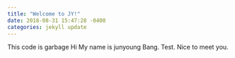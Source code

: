 ```yaml
---
title: "Welcome to JY!"
date: 2018-08-31 15:47:28 -0400
categories: jekyll update
---
```


This code is garbage Hi My name is junyoung Bang.
Test.
Nice to meet you.